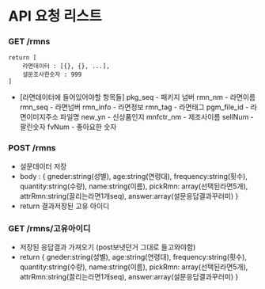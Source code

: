 # API 요청 리스트

### GET /rmns

    return [
    	라면데이터 : [{}, {}, ...],
    	설문조사한숫자 : 999
    ]

-   [라면데이터에 들어있어야할 항목들]
    pkg_seq - 패키지 넘버
    rmn_nm - 라면이름
    rmn_seq - 라면넘버
    rmn_info - 라면정보
    rmn_tag - 라면태그
    pgm_file_id - 라면이미지주소 파일명
    new_yn - 신상품인지
    mnfctr_nm - 제조사이름
    sellNum - 팔린숫자
    fvNum - 좋아요한 숫자

### POST /rmns

-   설문데이터 저장
-   body : {
    gneder:string(성별),
    age:string(연령대),
    frequency:string(횟수),
    quantity:string(수량),
    name:string(이름),
    pickRmn: array(선택된라면5개),
    attrRmn:string(끌리는라면1개seq),
    answer:array(설문응답결과꾸러미)
    }
-   return 결과저장된 고유 아이디

### GET /rmns/고유아이디

-   저장된 응답결과 가져오기 (post보냇던거 그대로 들고와야함)
-   return {
    gneder:string(성별),
    age:string(연령대),
    frequency:string(횟수),
    quantity:string(수량),
    name:string(이름),
    pickRmn: array(선택된라면5개),
    attrRmn:string(끌리는라면1개seq),
    answer:array(설문응답결과꾸러미)
    }
